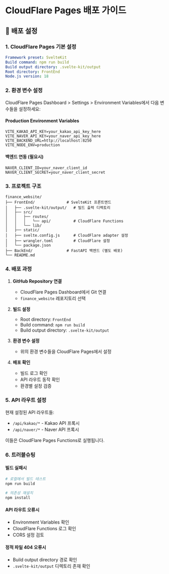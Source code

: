# CloudFlare Pages 배포 가이드

## 🚀 배포 설정

### 1. CloudFlare Pages 기본 설정

```yaml
Framework preset: SvelteKit
Build command: npm run build
Build output directory: .svelte-kit/output
Root directory: FrontEnd
Node.js version: 18
```

### 2. 환경 변수 설정

CloudFlare Pages Dashboard > Settings > Environment Variables에서 다음 변수들을 설정하세요:

#### Production Environment Variables
```
VITE_KAKAO_API_KEY=your_kakao_api_key_here
VITE_NAVER_API_KEY=your_naver_api_key_here
VITE_BACKEND_URL=http://localhost:8250
VITE_NODE_ENV=production
```

#### 백엔드 연동 (필요시)
```
NAVER_CLIENT_ID=your_naver_client_id
NAVER_CLIENT_SECRET=your_naver_client_secret
```

### 3. 프로젝트 구조

```
finance_website/
├── FrontEnd/              # SvelteKit 프론트엔드
│   ├── .svelte-kit/output/   # 빌드 출력 디렉토리
│   ├── src/
│   │   ├── routes/
│   │   │   └── api/          # CloudFlare Functions
│   │   └── lib/
│   ├── static/
│   ├── svelte.config.js      # CloudFlare adapter 설정
│   ├── wrangler.toml         # CloudFlare 설정
│   └── package.json
├── BackEnd/               # FastAPI 백엔드 (별도 배포)
└── README.md
```

### 4. 배포 과정

1. **GitHub Repository 연결**
   - CloudFlare Pages Dashboard에서 Git 연결
   - `finance_website` 레포지토리 선택

2. **빌드 설정**
   - Root directory: `FrontEnd`
   - Build command: `npm run build`
   - Build output directory: `.svelte-kit/output`

3. **환경 변수 설정**
   - 위의 환경 변수들을 CloudFlare Pages에서 설정

4. **배포 확인**
   - 빌드 로그 확인
   - API 라우트 동작 확인
   - 환경별 설정 검증

### 5. API 라우트 설정

현재 설정된 API 라우트들:
- `/api/kakao/*` - Kakao API 프록시
- `/api/naver/*` - Naver API 프록시

이들은 CloudFlare Pages Functions로 실행됩니다.

### 6. 트러블슈팅

#### 빌드 실패시
```bash
# 로컬에서 빌드 테스트
npm run build

# 의존성 재설치
npm install
```

#### API 라우트 오류시
- Environment Variables 확인
- CloudFlare Functions 로그 확인
- CORS 설정 검토

#### 정적 파일 404 오류시
- Build output directory 경로 확인
- `.svelte-kit/output` 디렉토리 존재 확인 